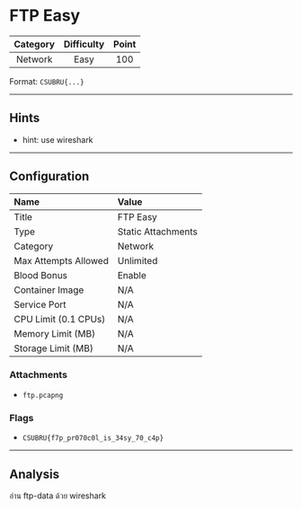 # FTP Easy

| Category | Difficulty | Point |
| :-: | :-: | :-: |
| Network | Easy | 100 |

Format: `CSUBRU{...}`

---

## Hints

- hint: use wireshark

---

## Configuration

| Name | Value |
| :- | :- |
| Title | FTP Easy |
| Type | Static Attachments |
| Category | Network |
| Max Attempts Allowed | Unlimited |
| Blood Bonus | Enable |
| Container Image | N/A |
| Service Port | N/A |
| CPU Limit (0.1 CPUs) | N/A |
| Memory Limit (MB) | N/A |
| Storage Limit (MB) | N/A |

### Attachments

- `ftp.pcapng`

### Flags

- `CSUBRU{f7p_pr070c0l_is_34sy_70_c4p}`

---

## Analysis

อ่าน ftp-data ด้วย wireshark

